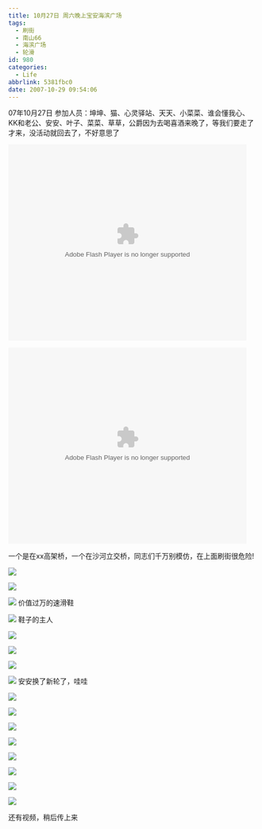```yaml
---
title: 10月27日 周六晚上宝安海滨广场
tags:
  - 刷街
  - 南山66
  - 海滨广场
  - 轮滑
id: 980
categories:
  - Life
abbrlink: 5381fbc0
date: 2007-10-29 09:54:06
---
```


07年10月27日
参加人员：坤坤、猫、心灵驿站、天天、小菜菜、谁会懂我心、KK和老公、安安、叶子、菜菜、草草，公爵因为去喝喜酒来晚了，等我们要走了才来，没活动就回去了，不好意思了

<embed src='//player.56.com/v_MjE4ODEwMDE.swf' type='application/x-shockwave-flash' width='480' height='395'></embed>
<!--more-->
<embed src='//player.56.com/v_MjE4ODA2NTI.swf' type='application/x-shockwave-flash' width='480' height='395'></embed>

一个是在xx高架桥，一个在沙河立交桥，同志们千万别模仿，在上面刷街很危险!

![](/images/2007/10/29_094733_8339.jpg)

![](/images/2007/10/29_094750_8340.jpg)

![](/images/2007/10/29_094951_8341.jpg)
价值过万的速滑鞋

![](/images/2007/10/29_095130_8342.jpg)
鞋子的主人

![](/images/2007/10/29_095045_8343.jpg)

![](/images/2007/10/29_095057_8344.jpg)

![](/images/2007/10/29_095107_8345.jpg)

![](/images/2007/10/29_095115_8346.jpg)
安安换了新轮了，哇哇

![](/images/2007/10/29_095152_8347.jpg)

![](/images/2007/10/29_095245_8348.jpg)

![](/images/2007/10/29_095259_8349.jpg)

![](/images/2007/10/29_095304_8350.jpg)

![](/images/2007/10/29_095315_8351.jpg)

![](/images/2007/10/29_095325_8352.jpg)

![](/images/2007/10/29_095335_8353.jpg)

![](/images/2007/10/29_095343_8354.jpg)

还有视频，稍后传上来